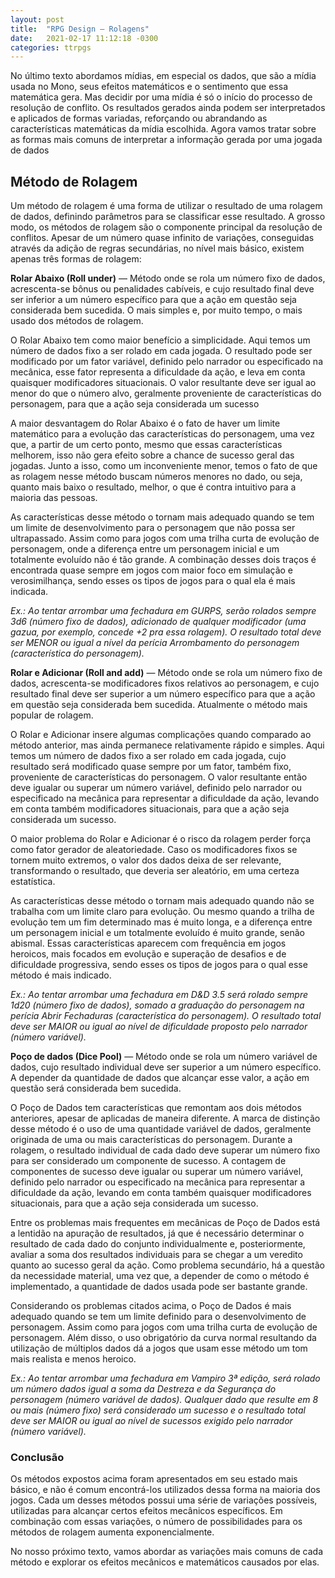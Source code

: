 ```yaml
---
layout: post
title:  "RPG Design — Rolagens"
date:   2021-02-17 11:12:18 -0300
categories: ttrpgs
---
```


No último texto abordamos mídias, em especial os dados, que são a mídia usada no Mono, seus efeitos matemáticos e o sentimento que essa matemática gera. Mas decidir por uma mídia é só o início do processo de resolução de conflito. Os resultados gerados ainda podem ser interpretados e aplicados de formas variadas, reforçando ou abrandando as características matemáticas da mídia escolhida. Agora vamos tratar sobre as formas mais comuns de interpretar a informação gerada por uma jogada de dados

<!--more-->

## Método de Rolagem

Um método de rolagem é uma forma de utilizar o resultado de uma rolagem de dados, definindo parâmetros para se classificar esse resultado. A grosso modo, os métodos de rolagem são o componente principal da resolução de conflitos. Apesar de um número quase infinito de variações, conseguidas através da adição de regras secundárias, no nível mais básico, existem apenas três formas de rolagem:

**Rolar Abaixo (Roll under)** — Método onde se rola um número fixo de dados, acrescenta-se bônus ou penalidades cabíveis, e cujo resultado final deve ser inferior a um número específico para que a ação em questão seja considerada bem sucedida. O mais simples e, por muito tempo, o mais usado dos métodos de rolagem.

O Rolar Abaixo tem como maior benefício a simplicidade. Aqui temos um número de dados fixo a ser rolado em cada jogada. O resultado pode ser modificado por um fator variável, definido pelo narrador ou especificado na mecânica, esse fator representa a dificuldade da ação, e leva em conta quaisquer modificadores situacionais. O valor resultante deve ser igual ao menor do que o número alvo, geralmente proveniente de características do personagem, para que a ação seja considerada um sucesso

A maior desvantagem do Rolar Abaixo é o fato de haver um limite matemático para a evolução das características do personagem, uma vez que, a partir de um certo ponto, mesmo que essas características melhorem, isso não gera efeito sobre a chance de sucesso geral das jogadas. Junto a isso, como um inconveniente menor, temos o fato de que as rolagem nesse método buscam números menores no dado, ou seja, quanto mais baixo o resultado, melhor, o que é contra intuitivo para a maioria das pessoas.

As características desse método o tornam mais adequado quando se tem um limite de desenvolvimento para o personagem que não possa ser ultrapassado. Assim como para jogos com uma trilha curta de evolução de personagem, onde a diferença entre um personagem inicial e um totalmente evoluído não é tão grande. A combinação desses dois traços é encontrada quase sempre em jogos com maior foco em simulação e verosimilhança, sendo esses os tipos de jogos para o qual ela é mais indicada.

*Ex.: Ao tentar arrombar uma fechadura em GURPS, serão rolados sempre 3d6 (número fixo de dados), adicionado de qualquer modificador (uma gazua, por exemplo, concede +2 pra essa rolagem). O resultado total deve ser MENOR ou igual a nível da perícia Arrombamento do personagem (característica do personagem).*

**Rolar e Adicionar (Roll and add)** — Método onde se rola um número fixo de dados, acrescenta-se modificadores fixos relativos ao personagem, e cujo resultado final deve ser superior a um número específico para que a ação em questão seja considerada bem sucedida. Atualmente o método mais popular de rolagem.

O Rolar e Adicionar insere algumas complicações quando comparado ao método anterior, mas ainda permanece relativamente rápido e simples. Aqui temos um número de dados fixo a ser rolado em cada jogada, cujo resultado será modificado quase sempre por um fator, também fixo, proveniente de características do personagem. O valor resultante então deve igualar ou superar um número variável, definido pelo narrador ou especificado na mecânica para representar a dificuldade da ação, levando em conta também modificadores situacionais, para que a ação seja considerada um sucesso.

O maior problema do Rolar e Adicionar é o risco da rolagem perder força como fator gerador de aleatoriedade. Caso os modificadores fixos se tornem muito extremos, o valor dos dados deixa de ser relevante, transformando o resultado, que deveria ser aleatório, em uma certeza estatística.

As características desse método o tornam mais adequado quando não se trabalha com um limite claro para evolução. Ou mesmo quando a trilha de evolução tem um fim determinado mas é muito longa, e a diferença entre um personagem inicial e um totalmente evoluído é muito grande, senão abismal. Essas características aparecem com frequência em jogos heroicos, mais focados em evolução e superação de desafios e de dificuldade progressiva, sendo esses os tipos de jogos para o qual esse método é mais indicado.

*Ex.: Ao tentar arrombar uma fechadura em D&D 3.5 será rolado sempre 1d20 (número fixo de dados), somado a graduação do personagem na perícia Abrir Fechaduras (característica do personagem). O resultado total deve ser MAIOR ou igual ao nível de dificuldade proposto pelo narrador (número variável).*

**Poço de dados (Dice Pool)** — Método onde se rola um número variável de dados, cujo resultado individual deve ser superior a um número específico. A depender da quantidade de dados que alcançar esse valor, a ação em questão será considerada bem sucedida.

O Poço de Dados tem características que remontam aos dois métodos anteriores, apesar de aplicadas de maneira diferente. A marca de distinção desse método é o uso de uma quantidade variável de dados, geralmente originada de uma ou mais características do personagem. Durante a rolagem, o resultado individual de cada dado deve superar um número fixo para ser considerado um componente de sucesso. A contagem de componentes de sucesso deve igualar ou superar um número variável, definido pelo narrador ou especificado na mecânica para representar a dificuldade da ação, levando em conta também quaisquer modificadores situacionais, para que a ação seja considerada um sucesso.

Entre os problemas mais frequentes em mecânicas de Poço de Dados está a lentidão na apuração de resultados, já que é necessário determinar o resultado de cada dado do conjunto individualmente e, posteriormente, avaliar a soma dos resultados individuais para se chegar a um veredito quanto ao sucesso geral da ação. Como problema secundário, há a questão da necessidade material, uma vez que, a depender de como o método é implementado, a quantidade de dados usada pode ser bastante grande.

Considerando os problemas citados acima, o Poço de Dados é mais adequado quando se tem um limite definido para o desenvolvimento de personagem. Assim como para jogos com uma trilha curta de evolução de personagem. Além disso, o uso obrigatório da curva normal resultando da utilização de múltiplos dados dá a jogos que usam esse método um tom mais realista e menos heroico.

*Ex.: Ao tentar arrombar uma fechadura em Vampiro 3ª edição, será rolado um número dados igual a soma da Destreza e da Segurança do personagem (número variável de dados). Qualquer dado que resulte em 8 ou mais (número fixo) será considerado um sucesso e o resultado total deve ser MAIOR ou igual ao nível de sucessos exigido pelo narrador (número variável).*

### Conclusão

Os métodos expostos acima foram apresentados em seu estado mais básico, e não é comum encontrá-los utilizados dessa forma na maioria dos jogos. Cada um desses métodos possui uma série de variações possíveis, utilizadas para alcançar certos efeitos mecânicos específicos. Em combinação com essas variações, o número de possibilidades para os métodos de rolagem aumenta exponencialmente.

No nosso próximo texto, vamos abordar as variações mais comuns de cada método e explorar os efeitos mecânicos e matemáticos causados por elas.